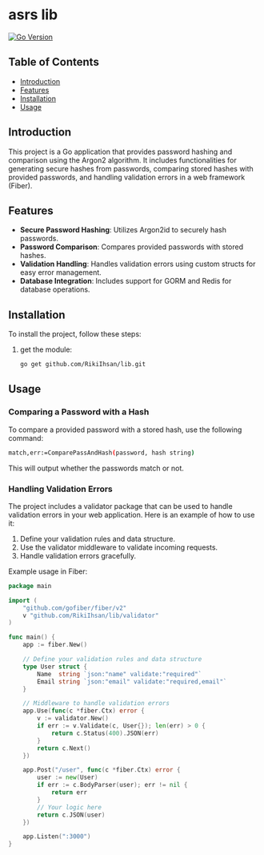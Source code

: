 # asrs lib

[![Go Version](https://img.shields.io/badge/go-1.23-blue)](https://golang.org/)

## Table of Contents

- [Introduction](#introduction)
- [Features](#features)
- [Installation](#installation)
- [Usage](#usage)

## Introduction

This project is a Go application that provides password hashing and comparison using the Argon2 algorithm. It includes functionalities for generating secure hashes from passwords, comparing stored hashes with provided passwords, and handling validation errors in a web framework (Fiber).

## Features

- **Secure Password Hashing**: Utilizes Argon2id to securely hash passwords.
- **Password Comparison**: Compares provided passwords with stored hashes.
- **Validation Handling**: Handles validation errors using custom structs for easy error management.
- **Database Integration**: Includes support for GORM and Redis for database operations.

## Installation

To install the project, follow these steps:

1. get the module:
   ```sh
   go get github.com/RikiIhsan/lib.git
   ```

## Usage

### Comparing a Password with a Hash

To compare a provided password with a stored hash, use the following command:

```sh
match,err:=ComparePassAndHash(password, hash string)
```

This will output whether the passwords match or not.

### Handling Validation Errors

The project includes a validator package that can be used to handle validation errors in your web application. Here is an example of how to use it:

1. Define your validation rules and data structure.
2. Use the validator middleware to validate incoming requests.
3. Handle validation errors gracefully.

Example usage in Fiber:

```go
package main

import (
    "github.com/gofiber/fiber/v2"
    v "github.com/RikiIhsan/lib/validator"
)

func main() {
    app := fiber.New()

    // Define your validation rules and data structure
    type User struct {
        Name  string `json:"name" validate:"required"`
        Email string `json:"email" validate:"required,email"`
    }

    // Middleware to handle validation errors
    app.Use(func(c *fiber.Ctx) error {
        v := validator.New()
        if err := v.Validate(c, User{}); len(err) > 0 {
            return c.Status(400).JSON(err)
        }
        return c.Next()
    })

    app.Post("/user", func(c *fiber.Ctx) error {
        user := new(User)
        if err := c.BodyParser(user); err != nil {
            return err
        }
        // Your logic here
        return c.JSON(user)
    })

    app.Listen(":3000")
}
```

```

```
